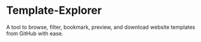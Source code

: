 # Template-Explorer
A tool to browse, filter, bookmark, preview, and download website templates from GitHub with ease.
